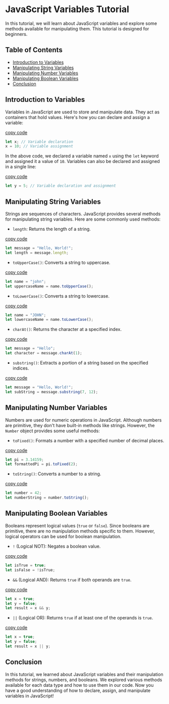 
# JavaScript Variables Tutorial

In this tutorial, we will learn about JavaScript variables and explore some methods available for manipulating them. This tutorial is designed for beginners.

## Table of Contents
- [Introduction to Variables](#introduction-to-variables)
- [Manipulating String Variables](#manipulating-string-variables)
- [Manipulating Number Variables](#manipulating-number-variables)
- [Manipulating Boolean Variables](#manipulating-boolean-variables)
- [Conclusion](#conclusion)

## Introduction to Variables

Variables in JavaScript are used to store and manipulate data. They act as containers that hold values. Here's how you can declare and assign a variable:

[copy code](www.code1.com)
```javascript
let x; // Variable declaration
x = 10; // Variable assignment
```

In the above code, we declared a variable named `x` using the `let` keyword and assigned it a value of `10`. Variables can also be declared and assigned in a single line:

[copy code](www.code2.com)
```javascript
let y = 5; // Variable declaration and assignment
```

## Manipulating String Variables

Strings are sequences of characters. JavaScript provides several methods for manipulating string variables. Here are some commonly used methods:

- `length`: Returns the length of a string.

[copy code](www.code3.com)
```javascript
let message = "Hello, World!";
let length = message.length;
```

- `toUpperCase()`: Converts a string to uppercase.

[copy code](www.code4.com)
```javascript
let name = "john";
let uppercaseName = name.toUpperCase();
```

- `toLowerCase()`: Converts a string to lowercase.

[copy code](www.code5.com)
```javascript
let name = "JOHN";
let lowercaseName = name.toLowerCase();
```

- `charAt()`: Returns the character at a specified index.

[copy code](www.code6.com)
```javascript
let message = "Hello";
let character = message.charAt(1);
```

- `substring()`: Extracts a portion of a string based on the specified indices.

[copy code](www.code7.com)
```javascript
let message = "Hello, World!";
let subString = message.substring(7, 12);
```

## Manipulating Number Variables

Numbers are used for numeric operations in JavaScript. Although numbers are primitive, they don't have built-in methods like strings. However, the `Number` object provides some useful methods:

- `toFixed()`: Formats a number with a specified number of decimal places.

[copy code](www.code8.com)
```javascript
let pi = 3.14159;
let formattedPi = pi.toFixed(2);
```

- `toString()`: Converts a number to a string.

[copy code](www.code9.com)
```javascript
let number = 42;
let numberString = number.toString();
```

## Manipulating Boolean Variables

Booleans represent logical values (`true` or `false`). Since booleans are primitive, there are no manipulation methods specific to them. However, logical operators can be used for boolean manipulation.

- `!` (Logical NOT): Negates a boolean value.

[copy code](www.code10.com)
```javascript
let isTrue = true;
let isFalse = !isTrue;
```


- `&&` (Logical AND): Returns `true` if both operands are `true`.

[copy code](www.code11.com)
```javascript
let x = true;
let y = false;
let result = x && y;
```

- `||` (Logical OR): Returns `true` if at least one of the operands is `true`.

[copy code](www.code12.com)
```javascript
let x = true;
let y = false;
let result = x || y;
```

## Conclusion

In this tutorial, we learned about JavaScript variables and their manipulation methods for strings, numbers, and booleans. We explored various methods available for each data type and how to use them in our code. Now you have a good understanding of how to declare, assign, and manipulate variables in JavaScript!
